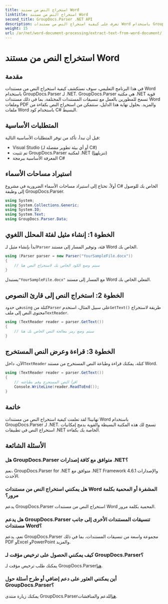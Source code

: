 ```yaml
---
title: استخراج النص من مستند Word
linktitle: استخراج النص من مستند Word
second_title: GroupDocs.Parser .NET API
description: تعرف على كيفية استخراج النص من مستندات Word باستخدام GroupDocs.Parser لـ .NET. دليل خطوة بخطوة مع أمثلة التعليمات البرمجية.
weight: 15
url: /ar/net/word-document-processing/extract-text-from-word-document/
---
```


# استخراج النص من مستند Word

## مقدمة
في هذا البرنامج التعليمي، سوف نستكشف كيفية استخراج النص من مستندات Word باستخدام GroupDocs.Parser لـ .NET. GroupDocs.Parser هي مكتبة .NET قوية تسمح للمطورين بالعمل مع تنسيقات المستندات المختلفة، بما في ذلك مستندات Word وملفات PDF والمزيد. بحلول نهاية هذا الدليل، ستتمكن من استخراج النص بكفاءة من ملفات Word باستخدام كود C# البسيط.
## المتطلبات الأساسية
قبل أن نبدأ، تأكد من توفر المتطلبات الأساسية التالية:
- Visual Studio (أو أي بيئة تطوير مفضلة لـ C#)
- تم تثبيت GroupDocs.Parser لمكتبة .NET (تنزيل[هنا](https://releases.groupdocs.com/parser/net/))
- المعرفة الأساسية ببرمجة C#

## استيراد مساحات الأسماء
أولاً، تحتاج إلى استيراد مساحات الأسماء الضرورية في مشروع C# الخاص بك للوصول إلى وظيفة GroupDocs.Parser.
```csharp
using System;
using System.Collections.Generic;
using System.IO;
using System.Text;
using GroupDocs.Parser.Data;
```
## الخطوة 1: إنشاء مثيل لفئة المحلل اللغوي
 ابدأ بإنشاء مثيل لـ`Parser` فئة، وتوفير المسار إلى مستند Word الخاص بك.
```csharp
using (Parser parser = new Parser("YourSampleFile.docx"))
{
    // سيتم وضع الكود الخاص بك لاستخراج النص هنا
}
```
 يستبدل`"YourSampleFile.docx"` مع المسار إلى مستند Word الفعلي الخاص بك.
## الخطوة 2: استخراج النص إلى قارئ النصوص
 في حدود`using` كتلة من`Parser` على سبيل المثال، استخدم`GetText()` طريقة لاستخراج محتوى النص إلى ملف`TextReader`.
```csharp
using (TextReader reader = parser.GetText())
{
    // سيتم وضع رمز معالجة النص الخاص بك هنا
}
```
## الخطوة 3: قراءة وعرض النص المستخرج
 الآن، داخل`TextReader` كتلة، يمكنك قراءة وطباعة النص المستخرج من مستند Word.
```csharp
using (TextReader reader = parser.GetText())
{
    // اقرأ النص المستخرج وقم بطباعته
    Console.WriteLine(reader.ReadToEnd());
}
```

## خاتمة
تهانينا! لقد تعلمت كيفية استخراج النص من مستندات Word باستخدام GroupDocs.Parser لـ .NET. تسمح لك هذه المكتبة البسيطة والقوية بدمج إمكانيات استخراج النص في تطبيقات .NET الخاصة بك بكفاءة.

## الأسئلة الشائعة
### هل GroupDocs.Parser متوافق مع كافة إصدارات .NET؟
نعم، GroupDocs.Parser for .NET متوافق مع .NET Framework 4.6.1 والإصدارات الأحدث.
### هل يمكنني استخراج النص من مستندات Word المشفرة أو المحمية بكلمة مرور؟
يدعم GroupDocs.Parser استخراج النص من مستندات Word المحمية بكلمة مرور.
### هل يدعم GroupDocs.Parser تنسيقات المستندات الأخرى إلى جانب مستندات Word؟
نعم، يدعم GroupDocs.Parser مجموعة واسعة من تنسيقات المستندات، بما في ذلك PDF وExcel وPowerPoint والمزيد.
### كيف يمكنني الحصول على ترخيص مؤقت لـ GroupDocs.Parser؟
 يمكنك طلب ترخيص مؤقت لـ GroupDocs.Parser[هنا](https://purchase.groupdocs.com/temporary-license/).
### أين يمكنني العثور على دعم إضافي أو طرح أسئلة حول GroupDocs.Parser؟
 يمكنك زيارة منتدى GroupDocs.Parser[هنا](https://forum.groupdocs.com/c/parser/17)للدعم والمناقشات.